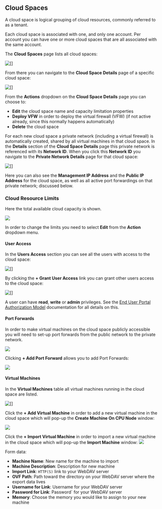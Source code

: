## Cloud Spaces

A cloud space is logical grouping of cloud resources, commonly referred to as a tenant.

Each cloud space is associated with one, and only one account. Per account you can have one or more cloud spaces that are all associated with the same account.

The **Cloud Spaces** page lists all cloud spaces:

![[]](CloudSpaces.png)

From there you can navigate to the **Cloud Space Details** page of a specific cloud space:

![[]](CloudSpaceDetails.png)

From the **Actions** dropdown on the **Cloud Space Details** page you can choose to:
- **Edit** the cloud space name and capacity limitation properties
- **Deploy VFW** in order to deploy the virtual firewall (VFW) (if not active already, since this normally happens automatically)
- **Delete** the cloud space

For each new cloud space a private network (including a virtual firewall) is automatically created, shared by all virtual machines in that cloud space. In the **Details** section of the **Cloud Space Details** page this private network is referenced with its **Network ID**. When you click this **Network ID** you navigate to the **Private Network Details** page for that cloud space:

![[]](PrivateNetworkDetails.png)

Here you can also see the **Management IP Address** and the **Public IP Address** for the cloud space, as well as all active port forwardings on that private network; discussed below.


### Cloud Resource Limits

Here the total available cloud capacity is shown.

![](CloudResourceLimits.png)

In order to change the limits you need to select **Edit** from the **Action** dropdown menu.


#### User Access

In the **Users Access** section you can see all the users with access to the cloud space:

![[]](UsersAccess.png)

By clicking the **+ Grant User Access** link you can grant other users access to the cloud space:

![[]](GrantUserAccess.png)

A user can have **read**, **write** or **admin** privileges. See the [End User Portal Authorization Model](../../EndUserPortal/Authorization/AuthorizationModel.md) documentation for all details on this.


#### Port Forwards

In order to make virtual machines on the cloud space publicly accessible you will need to set-up port forwards from the public network to the private network.

![](PortForwardings.png)

Clicking **+ Add Port Forward** allows you to add Port Forwards:

![](CreatePortForwardings.png)


#### Virtual Machines

In the **Virtual Machines** table all virtual machines running in the cloud space are listed.

![[]](VirtualMachines.png)

Click the **+ Add Virtual Machine** in order to add a new virtual machine in the cloud space which will pop-up the **Create Machine On CPU Node** window:

![](CreateMachine.png)

Click the **+ Import Virtual Machine** in order to import a new virtual machine in the cloud space which will pop-up the **Import Machine** window:
![](ImportMachine.png)

Form data:

* **Machine Name**: New name for the machine to import
* **Machine Description**: Description for new machine 
* **Import Link**: `HTTP(S)` link to your WebDAV server
* **OVF Path**: Path toward the directory on your WebDAV server where the export data lives
* **Username for Link**: Username for your WebDAV server
* **Password for Link**: Password` for your WebDAV server
* **Memory**: Choose the memory you would like to assign to your new machine

